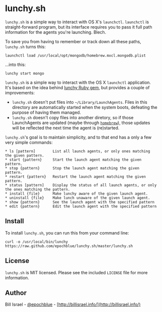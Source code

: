 lunchy.sh
=========

`lunchy.sh` is a simple way to interact with OS X's `launchctl`.
`launchctl` is straight-forward program, but its interface requires you to pass
it full path information for the agents you're launching. Blech.

To save you from having to remember or track down all these paths, `lunchy.sh`
turns this:

    launchctl load /usr/local/opt/mongodb/homebrew.mxcl.mongodb.plist

...into this:

    lunchy start mongo


`lunchy.sh` is a simple way to interact with the OS X `launchctl` application.
It's based on the idea behind [lunchy Ruby gem](https://github.com/mperham/lunchy),
but provides a couple of improvements:

  * `lunchy.sh` doesn't put files into `~/Library/LaunchAgents`. Files in this
directory are automatically started when the system boots, defeating the purpose
of having them managed.
  * `lunchy.sh` doesn't copy files into another diretory, so if those
LaunchAgents are updated (maybe through [`homebrew`](http://mxcl.github.io/homebrew/)),
those updates will be reflected the next time the agent is (re)started.


`lunchy.sh`'s goal is to maintain simplicity, and to that end has a only a few very
simple commands:

    * ls [pattern]        List all launch agents, or only ones matching the given pattern.
    * start {pattern}     Start the launch agent matching the given pattern.
    * stop {pattern}      Stop the launch agent matching the given pattern.
    * restart {pattern}   Restart the launch agent matching the given pattern.
    * status [pattern]    Display the status of all launch agents, or only the ones matching the pattern.
    * install {file}      Make lunchy aware of the given launch agent.
    * uninstall {file}    Make lunch unaware of the given launch agent.
    * show {pattern}      See the launch agent with the specified pattern
    * edit {pattern}      Edit the launch agent with the specified pattern


Install
-------

To install `lunchy.sh`, you can run this from your command line:

    curl -o /usr/local/bin/lunchy https://raw.github.com/epochblue/lunchy.sh/master/lunchy.sh


License
-------

`lunchy.sh` is MIT licensed. Please see the included `LICENSE` file for more information.

Author
------

Bill Israel - [@epochblue](https://twitter.com/epochblue) - [http://billisrael.info/](http://billisrael.info/)
